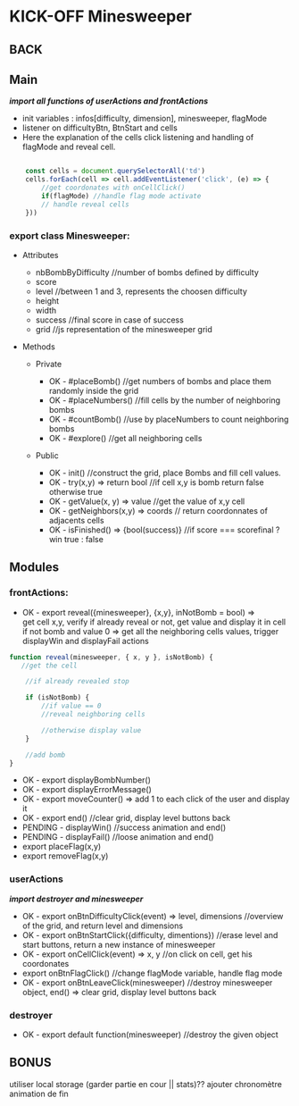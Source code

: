 # KICK-OFF Minesweeper 


## BACK

## Main

***import all functions of userActions and frontActions***

- init variables : infos[difficulty, dimension], minesweeper, flagMode
- listener on difficultyBtn, BtnStart and cells
- Here the explanation of the cells click listening and handling of flagMode and reveal cell. 
```js

    const cells = document.querySelectorAll('td')
    cells.forEach(cell => cell.addEventListener('click', (e) => {
        //get coordonates with onCellClick()
        if(flagMode) //handle flag mode activate
        // handle reveal cells 
    }))

```

### export class Minesweeper:

- Attributes
  
    - nbBombByDifficulty //number of bombs defined by difficulty
    - score
    - level   //between 1 and 3, represents the choosen difficulty
    - height  
    - width
    - success     //final score in case of success
    - grid    //js representation of the minesweeper grid 
  
- Methods
  
  - Private
    - OK - #placeBomb()     //get numbers of bombs and place them randomly inside the grid
    - OK - #placeNumbers()   //fill cells by the number of neighboring bombs
    - OK - #countBomb()      //use by placeNumbers to count neighboring bombs
    - OK - #explore()       //get all neighboring cells
  
  - Public
    - OK - init()   //construct the grid, place Bombs and fill cell values.
    - OK - try(x,y) => return bool  //if cell x,y is bomb return false otherwise true
    - OK - getValue(x, y) => value  //get the value of x,y cell
    - OK - getNeighbors(x,y) => coords  // return coordonnates of adjacents cells
    - OK - isFinished() => {bool(success)}  //if score === scorefinal ? win true : false

## Modules

### frontActions:

  - OK - export reveal({minesweeper}, {x,y}, inNotBomb = bool) =>  
      get cell x,y, 
      verify if already reveal or not, 
      get value and display it in cell if not bomb and value 0 => get all the neighboring cells values,
      trigger displayWin and displayFail actions 

```js
function reveal(minesweeper, { x, y }, isNotBomb) {
   //get the cell

    //if already revealed stop 

    if (isNotBomb) {
        //if value == 0 
        //reveal neighboring cells 

        //otherwise display value
    }

    //add bomb
}

```
  - OK - export displayBombNumber()
  - OK - export displayErrorMessage()
  - OK - export moveCounter() => add 1 to each click of the user and display it
  - OK - export end()   //clear grid, display level buttons back
  - PENDING - displayWin()    //success animation and end()
  - PENDING - displayFail()   //loose animation and end()
  - export placeFlag(x,y)
  - export removeFlag(x,y)
  
### userActions

***import destroyer and minesweeper***

- OK - export onBtnDifficultyClick(event) => level, dimensions //overview of the grid, and return level and dimensions
- OK - export onBtnStartClick({difficulty, dimentions})    //erase level and start buttons, return a new instance of minesweeper
- OK - export onCellClick(event) => x, y    //on click on cell, get his coordonates
- export onBtnFlagClick()    //change flagMode variable, handle flag mode
- OK - export onBtnLeaveClick(minesweeper)    //destroy minesweeper object, end() => clear grid, display level buttons back

### destroyer

- OK - export default function(minesweeper)  //destroy the given object 
  
## BONUS

utiliser local storage (garder partie en cour || stats)??
ajouter chronomètre
animation de fin
    